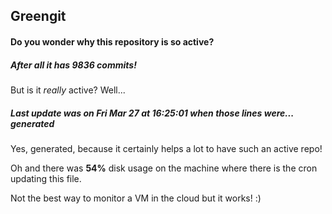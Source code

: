 ## Greengit

#### Do you wonder why this repository is so active?

##### After all it has 9836 commits!

But is it *really* active? Well...

##### Last update was on Fri Mar 27 at 16:25:01 when those lines were... generated

Yes, generated, because it certainly helps a lot to have such an active repo!

Oh and there was **54%** disk usage on the machine
where there is the cron updating this file.

Not the best way to monitor a VM in the cloud but it works! :)
